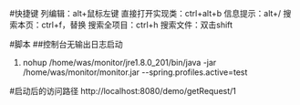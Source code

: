 #快捷键
列编辑：alt+鼠标左键
直接打开实现类：ctrl+alt+b
信息提示：alt+/
搜索本页：ctrl+f，替换
搜索全项目：ctrl+h
搜索文件：双击shift

#脚本
##控制台无输出日志启动
1. nohup /home/was/monitor/jre1.8.0_201/bin/java -jar /home/was/monitor/monitor.jar --spring.profiles.active=test

#启动后的访问路径
http://localhost:8080/demo/getRequest/1